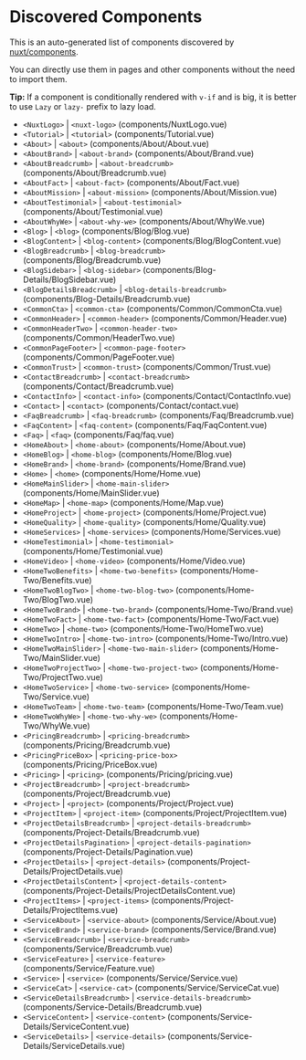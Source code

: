 # Discovered Components

This is an auto-generated list of components discovered by [nuxt/components](https://github.com/nuxt/components).

You can directly use them in pages and other components without the need to import them.

**Tip:** If a component is conditionally rendered with `v-if` and is big, it is better to use `Lazy` or `lazy-` prefix to lazy load.

- `<NuxtLogo>` | `<nuxt-logo>` (components/NuxtLogo.vue)
- `<Tutorial>` | `<tutorial>` (components/Tutorial.vue)
- `<About>` | `<about>` (components/About/About.vue)
- `<AboutBrand>` | `<about-brand>` (components/About/Brand.vue)
- `<AboutBreadcrumb>` | `<about-breadcrumb>` (components/About/Breadcrumb.vue)
- `<AboutFact>` | `<about-fact>` (components/About/Fact.vue)
- `<AboutMission>` | `<about-mission>` (components/About/Mission.vue)
- `<AboutTestimonial>` | `<about-testimonial>` (components/About/Testimonial.vue)
- `<AboutWhyWe>` | `<about-why-we>` (components/About/WhyWe.vue)
- `<Blog>` | `<blog>` (components/Blog/Blog.vue)
- `<BlogContent>` | `<blog-content>` (components/Blog/BlogContent.vue)
- `<BlogBreadcrumb>` | `<blog-breadcrumb>` (components/Blog/Breadcrumb.vue)
- `<BlogSidebar>` | `<blog-sidebar>` (components/Blog-Details/BlogSidebar.vue)
- `<BlogDetailsBreadcrumb>` | `<blog-details-breadcrumb>` (components/Blog-Details/Breadcrumb.vue)
- `<CommonCta>` | `<common-cta>` (components/Common/CommonCta.vue)
- `<CommonHeader>` | `<common-header>` (components/Common/Header.vue)
- `<CommonHeaderTwo>` | `<common-header-two>` (components/Common/HeaderTwo.vue)
- `<CommonPageFooter>` | `<common-page-footer>` (components/Common/PageFooter.vue)
- `<CommonTrust>` | `<common-trust>` (components/Common/Trust.vue)
- `<ContactBreadcrumb>` | `<contact-breadcrumb>` (components/Contact/Breadcrumb.vue)
- `<ContactInfo>` | `<contact-info>` (components/Contact/ContactInfo.vue)
- `<Contact>` | `<contact>` (components/Contact/contact.vue)
- `<FaqBreadcrumb>` | `<faq-breadcrumb>` (components/Faq/Breadcrumb.vue)
- `<FaqContent>` | `<faq-content>` (components/Faq/FaqContent.vue)
- `<Faq>` | `<faq>` (components/Faq/faq.vue)
- `<HomeAbout>` | `<home-about>` (components/Home/About.vue)
- `<HomeBlog>` | `<home-blog>` (components/Home/Blog.vue)
- `<HomeBrand>` | `<home-brand>` (components/Home/Brand.vue)
- `<Home>` | `<home>` (components/Home/Home.vue)
- `<HomeMainSlider>` | `<home-main-slider>` (components/Home/MainSlider.vue)
- `<HomeMap>` | `<home-map>` (components/Home/Map.vue)
- `<HomeProject>` | `<home-project>` (components/Home/Project.vue)
- `<HomeQuality>` | `<home-quality>` (components/Home/Quality.vue)
- `<HomeServices>` | `<home-services>` (components/Home/Services.vue)
- `<HomeTestimonial>` | `<home-testimonial>` (components/Home/Testimonial.vue)
- `<HomeVideo>` | `<home-video>` (components/Home/Video.vue)
- `<HomeTwoBenefits>` | `<home-two-benefits>` (components/Home-Two/Benefits.vue)
- `<HomeTwoBlogTwo>` | `<home-two-blog-two>` (components/Home-Two/BlogTwo.vue)
- `<HomeTwoBrand>` | `<home-two-brand>` (components/Home-Two/Brand.vue)
- `<HomeTwoFact>` | `<home-two-fact>` (components/Home-Two/Fact.vue)
- `<HomeTwo>` | `<home-two>` (components/Home-Two/HomeTwo.vue)
- `<HomeTwoIntro>` | `<home-two-intro>` (components/Home-Two/Intro.vue)
- `<HomeTwoMainSlider>` | `<home-two-main-slider>` (components/Home-Two/MainSlider.vue)
- `<HomeTwoProjectTwo>` | `<home-two-project-two>` (components/Home-Two/ProjectTwo.vue)
- `<HomeTwoService>` | `<home-two-service>` (components/Home-Two/Service.vue)
- `<HomeTwoTeam>` | `<home-two-team>` (components/Home-Two/Team.vue)
- `<HomeTwoWhyWe>` | `<home-two-why-we>` (components/Home-Two/WhyWe.vue)
- `<PricingBreadcrumb>` | `<pricing-breadcrumb>` (components/Pricing/Breadcrumb.vue)
- `<PricingPriceBox>` | `<pricing-price-box>` (components/Pricing/PriceBox.vue)
- `<Pricing>` | `<pricing>` (components/Pricing/pricing.vue)
- `<ProjectBreadcrumb>` | `<project-breadcrumb>` (components/Project/Breadcrumb.vue)
- `<Project>` | `<project>` (components/Project/Project.vue)
- `<ProjectItem>` | `<project-item>` (components/Project/ProjectItem.vue)
- `<ProjectDetailsBreadcrumb>` | `<project-details-breadcrumb>` (components/Project-Details/Breadcrumb.vue)
- `<ProjectDetailsPagination>` | `<project-details-pagination>` (components/Project-Details/Pagination.vue)
- `<ProjectDetails>` | `<project-details>` (components/Project-Details/ProjectDetails.vue)
- `<ProjectDetailsContent>` | `<project-details-content>` (components/Project-Details/ProjectDetailsContent.vue)
- `<ProjectItems>` | `<project-items>` (components/Project-Details/ProjectItems.vue)
- `<ServiceAbout>` | `<service-about>` (components/Service/About.vue)
- `<ServiceBrand>` | `<service-brand>` (components/Service/Brand.vue)
- `<ServiceBreadcrumb>` | `<service-breadcrumb>` (components/Service/Breadcrumb.vue)
- `<ServiceFeature>` | `<service-feature>` (components/Service/Feature.vue)
- `<Service>` | `<service>` (components/Service/Service.vue)
- `<ServiceCat>` | `<service-cat>` (components/Service/ServiceCat.vue)
- `<ServiceDetailsBreadcrumb>` | `<service-details-breadcrumb>` (components/Service-Details/Breadcrumb.vue)
- `<ServiceContent>` | `<service-content>` (components/Service-Details/ServiceContent.vue)
- `<ServiceDetails>` | `<service-details>` (components/Service-Details/ServiceDetails.vue)
